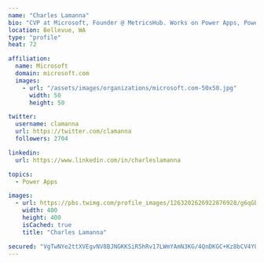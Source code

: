 ```yaml
---
name: "Charles Lamanna"
bio: "CVP at Microsoft, Founder @ MetricsHub. Works on Power Apps, Power Automate, Power Virtual Agent, Common Data Service and Dynamics 365."
location: Bellevue, WA
type: "profile"
heat: 72

affiliation:
  name: Microsoft
  domain: microsoft.com
  images:
    - url: "/assets/images/organizations/microsoft.com-50x50.jpg"
      width: 50
      height: 50

twitter:
  username: clamanna
  url: https://twitter.com/clamanna
  followers: 2704

linkedin:
  url: https://www.linkedin.com/in/charleslamanna

topics:
  - Power Apps

images:
  - url: https://pbs.twimg.com/profile_images/1263202626922876928/g6qGbHZ-_400x400.jpg
    width: 400
    height: 400
    isCached: true
    title: "Charles Lamanna"

secured: "VgTwNYe2ttXVEgvNV8BJNGKKSiR5hRv17LWmYAmN3KG/4QnDKGC+Kz8bCV4YQcpTeMl0k9b+wHTpbuOdNsF3RnZIbvDHdWsjBspqmnCa9M+vfJQ8h/KVO2n3PGQXI9lMUCUvUG4Gjw0IfuGbvRd3qhFol3LqiTug1jzVhAvXr8AAsEyfbv80nwx9LgGjccxJe1RWAViwJIIfEIicIpKjOTKuVQOZ0bc7sbEOSlTIvuMFAZot7JqAshcGysUTzGzOOPVdD69ByWl5kEazTtBxjDpp3lxF6LfOqYXLzEXLuf4pxsLGll96zIcPZT1Qd3uk/abIQziLHejqj9OKQDEfeYWLG9FScceaPpVzAZvKgP4mwsHg8UWK4sPigmCV/WycFCIVyS6iefyOVSjzfKn6a+jY7JlGXgomM72LycF/KPA=;PVPYB/EA5/eoEsAwr8JLBg=="
---
```


